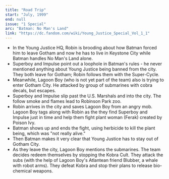 ```yaml
---
title: "Road Trip"
start: "July, 1999"
end: null
issue: "1 Special"
arc: "Batman: No Man's Land"
link: "https://dc.fandom.com/wiki/Young_Justice_Special_Vol_1_1"
---
```


- In the Young Justice HQ, Robin is brooding about how Batman forced him to leave Gotham and now he has to live in Keystone City while Batman handles No Man's Land alone.
- Superboy and Impulse point out a loophole in Batman's rules - he never mentioned anything about Young Justice being banned from the city. They both leave for Gotham; Robin follows them with the Super-Cycle.
- Meanwhile, Lagoon Boy (who is not yet part of the team) also is trying to enter Gotham City. He attacked by group of submarines with cobra decals, but escapes.
- Superboy and Impulse slip past the U.S. Marshals and into the city. The follow smoke and flames lead to Robinson Park zoo.
- Robin arrives in the city and saves Lagoon Boy from an angry mob. Lagoon Boy tags along with Robin as the they find Superboy and Impulse just in time and help them fight plant woman (Ferak) created by Poison Ivy.
- Batman shows up and ends the fight, using herbicide to kill the plant being, which was "not really alive."
- Then Batman makes it very clear that Young Justice has to stay out of Gotham City.
- As they leave the city, Lagoon Boy mentions the submarines. The team decides redeem themselves by stopping the Kobra Cult. They attack the subs (with the help of Lagoon Boy's Atlantean friend Blubber, a whale with robot arms). They defeat Kobra and stop their plans to release bio-chemical weapons.
